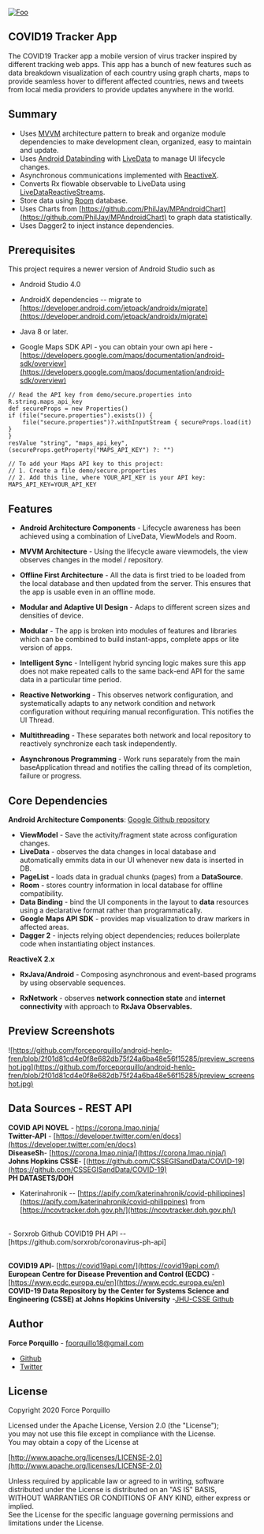 

[![Foo](https://camo.githubusercontent.com/4ba50f927b0ea667976efa9f43ae166caa2c4cf7/68747470733a2f2f63646e2e6275796d6561636f666665652e636f6d2f627574746f6e732f6c61746f2d6f72616e67652e706e67)](https://www.buymeacoffee.com/forcecodes)
## COVID19 Tracker App
The COVID19 Tracker app a mobile version of virus tracker inspired by different tracking web apps. This app has a bunch of new features such as data breakdown visualization of each country using graph charts, maps to provide seamless hover to different affected countries, news and tweets from local media providers to provide updates anywhere in the world.

## Summary
-   Uses  [MVVM](https://en.wikipedia.org/wiki/Model_View_ViewModel)  architecture pattern to break and organize module dependencies to make development clean, organized, easy to maintain and update.
-   Uses  [Android Databinding](https://developer.android.com/topic/libraries/data-binding/index.html)  with  [LiveData](https://developer.android.com/topic/libraries/architecture/livedata.html) to manage UI lifecycle changes.
-   Asynchronous communications implemented with  [ReactiveX](http://reactivex.io/).
- Converts Rx flowable observable to LiveData using  [LiveDataReactiveStreams](https://developer.android.com/reference/android/arch/lifecycle/LiveDataReactiveStreams).
-   Store data using  [Room](https://developer.android.com/topic/libraries/architecture/room.html) database.
-  Uses Charts from [https://github.com/PhilJay/MPAndroidChart](https://github.com/PhilJay/MPAndroidChart) to graph data statistically.
- Uses Dagger2 to inject instance dependencies.
## Prerequisites
This project requires a newer version of Android Studio such as 
- Android Studio 4.0
- AndroidX dependencies 
-- migrate to  [https://developer.android.com/jetpack/androidx/migrate](https://developer.android.com/jetpack/androidx/migrate)

- Java 8 or later.

- Google Maps SDK API - you can obtain your own api here - [https://developers.google.com/maps/documentation/android-sdk/overview](https://developers.google.com/maps/documentation/android-sdk/overview)

```
// Read the API key from demo/secure.properties into R.string.maps_api_key  
def secureProps = new Properties()  
if (file("secure.properties").exists()) {  
    file("secure.properties")?.withInputStream { secureProps.load(it) }  
}  
resValue "string", "maps_api_key", (secureProps.getProperty("MAPS_API_KEY") ?: "")  

// To add your Maps API key to this project:  
// 1. Create a file demo/secure.properties  
// 2. Add this line, where YOUR_API_KEY is your API key: MAPS_API_KEY=YOUR_API_KEY
```

## Features
- **Android Architecture Components** - Lifecycle awareness has been achieved using a combination of LiveData, ViewModels and Room.

- **MVVM Architecture** - Using the lifecycle aware viewmodels, the view observes changes in the model / repository.

- **Offline First Architecture** - All the data is first tried to be loaded from the local database and then updated from the server. This ensures that the app is usable even in an offline mode.

- **Modular and Adaptive UI Design** -  Adaps to different screen sizes and densities of device.

- **Modular** - The app is broken into modules of features and libraries which can be combined to build instant-apps, complete apps or lite version of apps.

-   **Intelligent Sync**  - Intelligent hybrid syncing logic makes sure this app does not make repeated calls to the same back-end API for the same data in a particular time period.

- **Reactive Networking** - This observes network configuration, and systematically adapts to any network condition and network configuration without requiring manual reconfiguration. This notifies the UI Thread.

- **Multithreading** - These separates both network and local repository to reactively synchronize each task independently.

- **Asynchronous Programming** - Work runs separately from the main baseApplication thread and notifies the calling thread of its completion, failure or progress.

## Core Dependencies
**Android Architecture Components**:  [Google Github repository](https://github.com/android/architecture-components-samples)
- **ViewModel** - Save the activity/fragment state across configuration changes.  
- **LiveData** - observes the data changes in local database and automatically emmits data in our UI whenever new data is inserted in DB.
 - **PageList** -  loads data in gradual chunks (pages) from a **DataSource**.
- **Room** - stores country information in local database for offline compatibility.
- **Data Binding** - bind the UI components in the layout to **data** resources using a declarative format rather than programmatically.
- **Google Maps API SDK** - provides map visualization to draw markers in affected areas.
- **Dagger 2** - injects relying object dependencies; reduces boilerplate code when instantiating object instances.

**ReactiveX 2.x**
- **RxJava/Android** - Composing asynchronous and event-based programs by using observable sequences.

- **RxNetwork** - observes **network connection state** and **internet connectivity** with approach to **RxJava Observables.**

## Preview Screenshots
![https://github.com/forceporquillo/android-henlo-fren/blob/2f01d81cd4e0f8e682db75f24a6ba48e56f15285/preview_screenshot.jpg](https://github.com/forceporquillo/android-henlo-fren/blob/2f01d81cd4e0f8e682db75f24a6ba48e56f15285/preview_screenshot.jpg)

## Data Sources - REST API
**COVID API NOVEL** - [https://corona.lmao.ninja/ ](https://corona.lmao.ninja/)
<br />**Twitter-API** - [https://developer.twitter.com/en/docs](https://developer.twitter.com/en/docs) 
<br />**DiseaseSh**- [https://corona.lmao.ninja/](https://corona.lmao.ninja/)
<br />**Johns Hopkins CSSE**-  [(https://github.com/CSSEGISandData/COVID-19](https://github.com/CSSEGISandData/COVID-19)
<br />**PH DATASETS/DOH** 
- Katerinahronik -- [https://apify.com/katerinahronik/covid-philippines](https://apify.com/katerinahronik/covid-philippines) from [https://ncovtracker.doh.gov.ph/](https://ncovtracker.doh.gov.ph/)
<br />
- Sorxrob Github COVID19 PH API -- [https://github.com/sorxrob/coronavirus-ph-api]

<br />**COVID19 API**-  [https://covid19api.com/](https://covid19api.com/)
<br />**European Centre for Disease Prevention and Control (ECDC)** - [https://www.ecdc.europa.eu/en](https://www.ecdc.europa.eu/en)
<br />**COVID-19 Data Repository by the Center for Systems Science and Engineering (CSSE) at Johns Hopkins University** -[JHU-CSSE Github](https://github.com/CSSEGISandData/COVID-19)

## Author

**Force Porquillo** - fporquillo18@gmail.com
* [Github](https://github.com/forceporquillo)
* [Twitter](https://twitter.com/tito_4s)

## License


Copyright 2020 Force Porquillo

Licensed under the Apache License, Version 2.0 (the "License");  
you may not use this file except in compliance with the License.  
You may obtain a copy of the License at  

 [http://www.apache.org/licenses/LICENSE-2.0](http://www.apache.org/licenses/LICENSE-2.0)
   
Unless required by applicable law or agreed to in writing, software  
distributed under the License is distributed on an "AS IS" BASIS,  
WITHOUT WARRANTIES OR CONDITIONS OF ANY KIND, either express or implied.  
See the License for the specific language governing permissions and  
limitations under the License.
